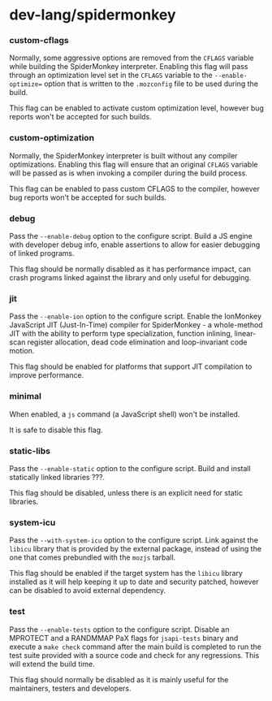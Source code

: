 # dev-lang/spidermonkey

### custom-cflags
Normally, some aggressive options are removed from the `CFLAGS` variable while building the SpiderMonkey interpreter. Enabling this flag will pass through an optimization level set in the `CFLAGS` variable to the `--enable-optimize=` option that is written to the `.mozconfig` file to be used during the build.

This flag can be enabled to activate custom optimization level, however bug reports won't be accepted for such builds.

### custom-optimization
Normally, the SpiderMonkey interpreter is built without any compiler optimizations. Enabling this flag will ensure that an original `CFLAGS` variable will be passed as is when invoking a compiler during the build process.

This flag can be enabled to pass custom CFLAGS to the compiler, however bug reports won't be accepted for such builds.

### debug
Pass the `--enable-debug` option to the configure script. Build a JS engine with developer debug info, enable assertions to allow for easier debugging of linked programs.

This flag should be normally disabled as it has performance impact, can crash programs linked against the library and only useful for debugging.

### jit
Pass the `--enable-ion` option to the configure script. Enable the IonMonkey JavaScript JIT (Just-In-Time) compiler for SpiderMonkey - a whole-method JIT with the ability to perform type specialization, function inlining, linear-scan register allocation, dead code elimination and loop-invariant code motion.

This flag should be enabled for platforms that support JIT compilation to improve performance.

### minimal
When enabled, a `js` command (a JavaScript shell) won't be installed.

It is safe to disable this flag.

### static-libs
Pass the `--enable-static` option to the configure script. Build and install statically linked libraries ???.

This flag should be disabled, unless there is an explicit need for static libraries.

### system-icu
Pass the `--with-system-icu` option to the configure script. Link against the `libicu` library that is provided by the external package, instead of using the one that comes prebundled with the `mozjs` tarball.

This flag should be enabled if the target system has the `libicu` library installed as it will help keeping it up to date and security patched, however can be disabled to avoid external dependency.

### test
Pass the `--enable-tests` option to the configure script. Disable an MPROTECT and a RANDMMAP PaX flags for `jsapi-tests` binary and execute a `make check` command after the main build is completed to run the test suite provided with a source code and check for any regressions. This will extend the build time.

This flag should normally be disabled as it is mainly useful for the maintainers, testers and developers.
